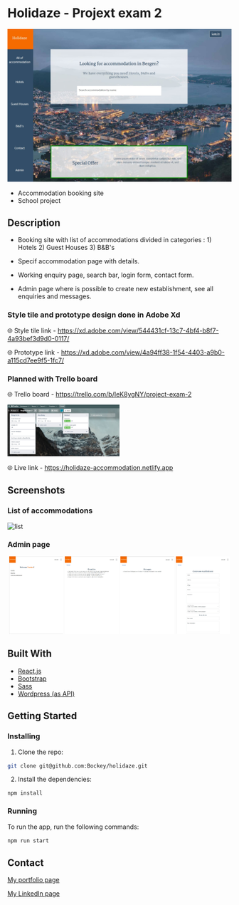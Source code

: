 


# Holidaze - Projext exam 2

![Home page](readme-images/holidaze-home.jpg)


- Accommodation booking site
- School project

## Description

- Booking site with list of accommodations divided in categories : 1) Hotels 2) Guest Houses 3) B&B's
    
- Specif accommodation page with details.

- Working enquiry page, search bar, login form, contact form.

- Admin page where is possible to create new establishment, see all enquiries and messages.

### Style tile and prototype design done in Adobe Xd

:globe_with_meridians: Style tile link - https://xd.adobe.com/view/544431cf-13c7-4bf4-b8f7-4a93bef3d9d0-0117/

:globe_with_meridians: Prototype link - https://xd.adobe.com/view/4a94ff38-1f54-4403-a9b0-a115cd7ee9f5-1fc7/

### Planned with Trello board

:globe_with_meridians: Trello board - https://trello.com/b/IeK8ygNY/project-exam-2

<img src="readme-images/trello-pe3.jpg" alt="trello board" width="50%" />

:globe_with_meridians: Live link - https://holidaze-accommodation.netlify.app

## Screenshots

### List of accommodations

<img alt="list" src="readme-images/holidaze-preview.gif" width="50%" />

### Admin page
<div align="center"> 
  <img alt="admin-page" src="readme-images/admin_page.jpg" width="24%" />
  <img alt="admin-enq" src="readme-images/admin_enq_page.jpg" width="24%" />
  <img alt="admin-message" src="readme-images/admin_message_page.jpg" width="24%" />
  <img alt="admin-est" src="readme-images/admin_new_est_page.jpg" width="24%" />
</div>

## Built With


- [React.js](https://reactjs.org/)
- [Bootstrap](https://getbootstrap.com)
- [Sass](https://sass-lang.com)
- [Wordpress (as API)](https://developer.wordpress.org/rest-api/)

## Getting Started

### Installing


1. Clone the repo:

```bash
git clone git@github.com:Bockey/holidaze.git
```

2. Install the dependencies:

```
npm install
```

### Running

To run the app, run the following commands:

```bash
npm run start
```


## Contact

[My portfolio page](https://bockey.one/)

[My LinkedIn page](https://www.linkedin.com/in/boris-gudelj-a535091b4/)


